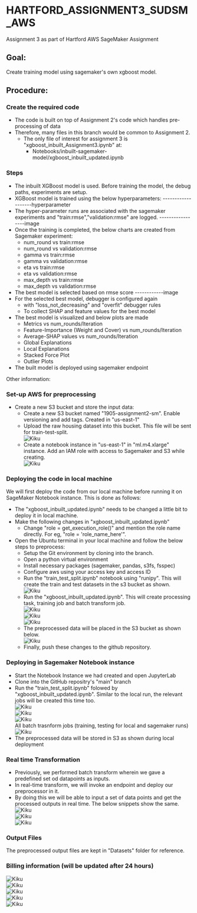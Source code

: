 # HARTFORD_ASSIGNMENT3_SUDSM_AWS  
Assignment 3 as part of Hartford AWS SageMaker Assignment  
  
## Goal:  
Create training model using sagemaker's own xgboost model.  
  
## Procedure:  
  
### Create the required code  
  - The code is built on top of Assignment 2's code which handles pre-processing of data
  - Therefore, many files in this branch would be common to Assignment 2.
      - The only file of interest for assignment 3 is "xgboost_inbuilt_Assignment3.ipynb" at:
        - Notebooks/inbuilt-sagemaker-model/xgboost_inbuilt_updated.ipynb

### Steps

  - The inbuilt XGBoost model is used. Before training the model, the debug paths, experiments are setup.
  - XGBoost model is trained using the below hyperparameters:
  -------------------hyperparameter
  - The hyper-parameter runs are associated with the sagemaker experiments and "train:rmse","validation:rmse" are logged.
  -----------------image
  - Once the training is completed, the below charts are created from Sagemaker experiment:
    - num_round vs train:rmse
    - num_round vs validation:rmse
    - gamma vs train:rmse
    - gamma vs validation:rmse
    - eta vs train:rmse
    - eta vs validation:rmse
    - max_depth vs train:rmse
    - max_depth vs validation:rmse
  - The best model is selected based on rmse score
  ------------image
  - For the selected best model, debugger is configured again 
    - with "loss_not_decreasing" and "overfit" debugger rules
    - To collect SHAP and feature values for the best model
  - The best model is visualized and below plots are made
    - Metrics vs num_rounds/Iteration 
    - Feature-Importance (Weight and Cover) vs num_rounds/Iteration
    - Average-SHAP values vs num_rounds/Iteration
    - Global Explanations
    - Local Explanations
    - Stacked Force Plot
    - Outlier Plots
  - The built model is deployed using sagemaker endpoint


Other information:



### Set-up AWS for preprocessing  
  - Create a new S3 bucket and store the input data:  
       - Create a new S3 bucket named "1905-assignment2-sm". Enable versioning and add tags. Created in "us-east-1"  
       - Upload the raw housing dataset into this bucket. This file will be sent for train-test-split.  
          ![Kiku](Images/S3_Bucket_contents.png)  
       - Create a notebook instance in "us-east-1" in "ml.m4.xlarge" instance. Add an IAM role with access to Sagemaker and S3 while creating.  
         ![Kiku](Images/Notebook_instance.png)  
           
### Deploying the code in local machine  
We will first deploy the code from our local machine before running it on SageMaker Notebook instance. This is done as follows:  
  - The "xgboost_inbuilt_updated.ipynb" needs to be changed a little bit to deploy it in local machine.   
  - Make the following changes in "xgboost_inbuilt_updated.ipynb"  
    - Change "role = get_execution_role()" and mention the role name directly. For eg, "role = 'role_name_here'".  
  - Open the Ubuntu terminal in your local machine and follow the below steps to preprocess:  
    - Setup the Git environment by cloning into the branch.  
    - Open a python virtual environment  
    - Install necessary packages (sagemaker, pandas, s3fs, fsspec)  
    - Configure aws using your access key and access ID  
    - Run the "train_test_split.ipynb" notebook using "runipy". This will create the train and test datasets in the s3 bucket as shown.  
      ![Kiku](Images/Local_Split_Data.png)  
    - Run the "xgboost_inbuilt_updated.ipynb". This will create processing task, training job and batch transform job.  
      ![Kiku](Images/Local_Processing.png)  
      ![Kiku](Images/Local_Training.png)  
      ![Kiku](Images/Local_Batch_Transform.png)  
    - The preprocessed data will be placed in the S3 bucket as shown below.  
      ![Kiku](Images/Local_output.png)  
    - Finally, push these changes to the github repository.  
        
### Deploying in Sagemaker Notebook instance  
  - Start the Notebook Instance we had created and open JupyterLab  
  - Clone into the GitHub repositry's "main" branch  
  - Run the "train_test_split.ipynb" folowed by "xgboost_inbuilt_updated.ipynb". Similar to the local run, the relevant jobs will be created this time too.  
     ![Kiku](Images/Sagemaker_Processing.png)  
     ![Kiku](Images/Sagemaker_Training.png)  
     ![Kiku](Images/Sagemaker_Batchtransform.png)  
     All batch trasnform jobs (training, testing for local and sagemaker runs)  
     ![Kiku](Images/All_Batchtrasnforms.png)  
  -   The preprocessed data will be stored in S3 as shown during local deployment  
    
### Real time Transformation  
  - Previously, we performed batch transform wherein we gave a predefined set od datapoints as inputs.   
  - In real-time transform, we will invoke an endpoint and deploy our preprocessor in it.   
  - By doing this we will be able to input a set of data points and get the processed outputs in real time. The below snippets show the same.  
    ![Kiku](Images/Real_Time_Transform_1.png)  
    ![Kiku](Images/Real_Time_Transform_2.png)  
    ![Kiku](Images/Real_Time_Transform_3.png)  
        
### Output Files  
The preprocessed output files are kept in "Datasets" folder for reference.  
        
### Billing information (will be updated after 24 hours)  
  ![Kiku](Images/Billing_Dashboard.png)  
  ![Kiku](Images/Bill1.png)  
  ![Kiku](Images/Bill2.png)  
  ![Kiku](Images/Bill3.png)  
  ![Kiku](Images/FreeTier_Usage.png)  
